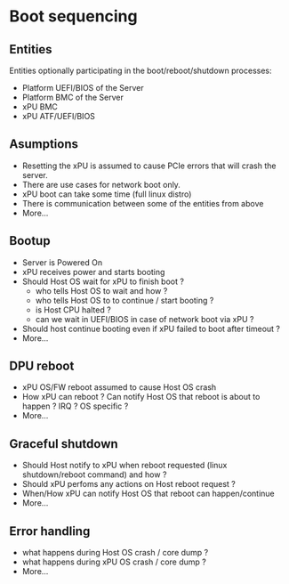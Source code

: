 # Boot sequencing

## Entities

Entities optionally participating in the boot/reboot/shutdown processes:

- Platform UEFI/BIOS of the Server
- Platform BMC of the Server
- xPU BMC
- xPU ATF/UEFI/BIOS

## Asumptions

- Resetting the xPU is assumed to cause PCIe errors that will crash the server.
- There are use cases for network boot only.
- xPU boot can take some time (full linux distro)
- There is communication between some of the entities from above
- More...

## Bootup

- Server is Powered On
- xPU receives power and starts booting
- Should Host OS wait for xPU to finish boot ?
  - who tells Host OS to wait and how ?
  - who tells Host OS to to continue / start booting ?
  - is Host CPU halted ?
  - can we wait in UEFI/BIOS in case of network boot via xPU ?
- Should host continue booting even if xPU failed to boot after timeout ?
- More...

## DPU reboot

- xPU OS/FW reboot assumed to cause Host OS crash
- How xPU can reboot ? Can notify Host OS that reboot is about to happen ? IRQ ? OS specific ?
- More...

## Graceful shutdown

- Should Host notify to xPU when reboot requested (linux shutdown/reboot command) and how ?
- Should xPU perfoms any actions on Host reboot request ?
- When/How xPU can notify Host OS that reboot can happen/continue
- More...

## Error handling

- what happens during Host OS crash / core dump ?
- what happens during xPU OS crash / core dump ?
- More...
